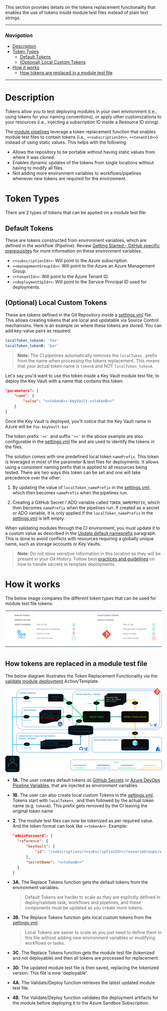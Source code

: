 This section provides details on the tokens replacement functionality that enables the use of tokens inside module test files instead of plain text strings.

---

### _Navigation_

- [Description](#description)
- [Token Types](#token-types)
  - [Default Tokens](#default-tokens)
  - [(Optional) Local Custom Tokens](#optional-local-custom-tokens)
- [How it works](#how-it-works)
  - [How tokens are replaced in a module test file](#how-tokens-are-replaced-in-a-module-test-file)

---

# Description

Tokens allow you to test deploying modules in your own environment (i.e., using tokens for your naming conventions), or apply other customizations to your resources (i.e., injecting a subscription ID inside a Resource ID string).

The [module pipelines](./The%20CI%20environment%20-%20Pipeline%20design#module-pipelines) leverage a token replacement function that enables module test files to contain tokens (i.e., `<<subscriptionId>>`, `<<tenantId>>`) instead of using static values. This helps with the following:

- Allows the repository to be portable without having static values from where it was cloned.
- Enables dynamic updates of the tokens from single locations without having to modify all files.
- Not adding more environment variables to workflows/pipelines whenever new tokens are required for the environment.

# Token Types

There are 2 types of tokens that can be applied on a module test file:

## Default Tokens

These are tokens constructed from environment variables, which are defined in the workflow (Pipeline). Review [Getting Started - GitHub specific prerequisites](./Getting%20Started) for more information on these environment variables.

- `<<subscriptionId>>`: Will point to the Azure subscription.
- `<<managementGroupId>>`: Will point to the Azure an Azure Management Group.
- `<<tenantId>>`: Will point to the Azure Tenant ID.
- `<<deploymentSpId>>`: Will point to the Service Principal ID used for deployments.

## (Optional) Local Custom Tokens

These are tokens defined in the Git Repository inside a [settings.yml](https://github.com/Azure/ResourceModules/blob/main/settings.yml) file. This allows creating tokens that are local and updatable via Source Control mechanisms. Here is an example on where these tokens are stored. You can add key-value pairs as required:

```yml
localToken_tokenA: 'foo'
localToken_tokenB: 'bar'

```

> **Note:** The CI pipelines automatically removes the `localToken_` prefix from the name when processing the tokens replacement. This means that your actual token name is `tokenA` and NOT `localToken_tokenA`.

Let's say you'd want to use this token inside a Key Vault module test file, to deploy the Key Vault with a name that contains this token:

```json
"parameters": {
    "name": {
        "value": "<<tokenA>>-keyVault-<<tokenB>>"
    }
}
```

Once the Key Vault is deployed, you'll notice that the Key Vault name in Azure will be `foo-keyVault-bar`

The token prefix `'<<'` and suffix `'>>'` in the above example are also configurable in the [settings.yml](https://github.com/Azure/ResourceModules/blob/main/settings.yml) file and are used to identify the tokens in the files.

The solution comes with one predefined local token `namePrefix`. This token is leveraged in most of the parameter & test files for deployments. It allows using a consistent naming prefix that is applied to all resources being tested. There are two ways this token can be set and one will take precedence over the other:

1. By updating the value of `localToken_namePrefix` in the [settings.yml](https://github.com/Azure/ResourceModules/blob/main/settings.yml), which then becomes `namePrefix` when the pipelines run.

1. Creating a GitHub Secret / ADO variable called `TOKEN_NAMEPREFIX`, which then becomes `namePrefix` when the pipelines run. If created as a secret or ADO variable, it is only applied if the `localToken_namePrefix` in the [settings.yml](https://github.com/Azure/ResourceModules/blob/main/settings.yml) is left empty.


When validating modules through the CI environment, you must update it to a custom value as described in the [Update default nameprefix](./Getting%20started%20-%20Scenario%202%20Onboard%20module%20library%20and%20CI%20environment#31-update-default-nameprefix) paragraph. This is done to avoid conflicts with resources requiring a globally unique name, such as storage accounts or Key Vaults.

> **Note**: Do not store sensitive information in this location as they will be present in your Git History. Follow best [practices and guidelines](https://docs.microsoft.com/en-us/azure/azure-resource-manager/templates/best-practices#security-recommendations-for-parameters) on how to handle secrets in template deployments.

# How it works

The below image compares the different token types that can be used for module test file tokens:

<img src="./media/CIEnvironment/tokenTypes.png" alt="tokenTypes">

## How tokens are replaced in a module test file

The below diagram illustrates the Token Replacement Functionality via the [validate module deployment](https://github.com/Azure/ResourceModules/blob/main/.github/actions/templates/validateModuleDeployment/action.yml) Action/Template.

<img src="./media/CIEnvironment/tokenReplacement.png" alt="tokenReplacement">

- **1A.** The user creates default tokens as [GitHub Secrets](https://docs.github.com/en/actions/security-guides/encrypted-secrets#creating-encrypted-secrets-for-a-repository) or [Azure DevOps Pipeline Variables](https://docs.microsoft.com/en-us/azure/devops/pipelines/library/?view=azure-devops), that are injected as environment variables.
- **1B.** The user can also create local custom Tokens in the [settings.yml](https://github.com/Azure/ResourceModules/blob/main/settings.yml). Tokens start with `localTokens_` and then followed by the actual token name (e.g. `tokenA`). This prefix gets removed by the CI leaving the original token name
- **2.** The module test files can now be tokenized as per required value. And the token format can look like `<<tokenA>>`. Example:

  ```json
  "adminPassword": {
    "reference": {
        "keyVault": {
            "id": "/subscriptions/<<subscriptionId>>/resourceGroups/validation-rg/providers/Microsoft.KeyVault/vaults/<<tokenA>>-keyVault"
        },
        "secretName": "<<tokenB>>"
    }
  }
  ```
- **3A.** The Replace Tokens function gets the default tokens from the environment variables.
  > Default Tokens are harder to scale as they are explicitly defined in deploy/validate task, workflows and pipelines, and these components must be updated as you create more tokens.

- **3B.** The Replace Tokens function gets local custom tokens from the [settings.yml](https://github.com/Azure/ResourceModules/blob/main/settings.yml).
  > Local Tokens are easier to scale as you just need to define them in this file without adding new environment variables or modifying workflows or tasks.

- **3C.** The Replace Tokens function gets the module test file (tokenized and not deployable) and then all tokens are processed for replacement.

- **3D.** The updated module test file is then saved, replacing the tokenized version. This file is now 'deployable'.

- **4A.** The Validate/Deploy function retrieves the latest updated module test file.

- **4B.** The Validate/Deploy function validates the deployment artifacts for the module before deploying it to the Azure Sandbox Subscription.
